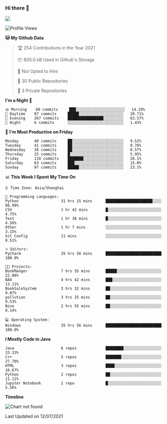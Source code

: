 ### Hi there 👋

<!--
**zhou-ning/zhou-ning** is a ✨ _special_ ✨ repository because its `README.md` (this file) appears on your GitHub profile.

Here are some ideas to get you started:

- 🔭 I’m currently working on ...
- 🌱 I’m currently learning ...
- 👯 I’m looking to collaborate on ...
- 🤔 I’m looking for help with ...
- 💬 Ask me about ...
- 📫 How to reach me: ...
- 😄 Pronouns: ...
- ⚡ Fun fact: ...
-->
![](https://github-readme-stats.vercel.app/api?username=zhou-ning)

<!--START_SECTION:waka-->
![Profile Views](http://img.shields.io/badge/Profile%20Views-0-blue)

**🐱 My Github Data** 

> 🏆 254 Contributions in the Year 2021
 > 
> 📦 805.0 kB Used in Github's Storage 
 > 
> 🚫 Not Opted to Hire
 > 
> 📜 30 Public Repositories 
 > 
> 🔑 3 Private Repositories  
 > 
**I'm a Night 🦉** 

```text
🌞 Morning    60 commits     ███░░░░░░░░░░░░░░░░░░░░░░   14.29% 
🌆 Daytime    87 commits     █████░░░░░░░░░░░░░░░░░░░░   20.71% 
🌃 Evening    267 commits    ████████████████░░░░░░░░░   63.57% 
🌙 Night      6 commits      ░░░░░░░░░░░░░░░░░░░░░░░░░   1.43%

```
📅 **I'm Most Productive on Friday** 

```text
Monday       40 commits     ██░░░░░░░░░░░░░░░░░░░░░░░   9.52% 
Tuesday      41 commits     ██░░░░░░░░░░░░░░░░░░░░░░░   9.76% 
Wednesday    36 commits     ██░░░░░░░░░░░░░░░░░░░░░░░   8.57% 
Thursday     25 commits     █░░░░░░░░░░░░░░░░░░░░░░░░   5.95% 
Friday       118 commits    ███████░░░░░░░░░░░░░░░░░░   28.1% 
Saturday     63 commits     ███░░░░░░░░░░░░░░░░░░░░░░   15.0% 
Sunday       97 commits     █████░░░░░░░░░░░░░░░░░░░░   23.1%

```


📊 **This Week I Spent My Time On** 

```text
⌚︎ Time Zone: Asia/Shanghai

💬 Programming Languages: 
Python                   31 hrs 15 mins      █████████████████████░░░░   86.99% 
CSV                      1 hr 42 mins        █░░░░░░░░░░░░░░░░░░░░░░░░   4.75% 
Text                     1 hr 38 mins        █░░░░░░░░░░░░░░░░░░░░░░░░   4.58% 
Other                    1 hr 7 mins         ░░░░░░░░░░░░░░░░░░░░░░░░░   3.15% 
Git Config               11 mins             ░░░░░░░░░░░░░░░░░░░░░░░░░   0.51%

🔥 Editors: 
PyCharm                  35 hrs 56 mins      █████████████████████████   100.0%

🐱‍💻 Projects: 
BookManger               7 hrs 55 mins       █████░░░░░░░░░░░░░░░░░░░░   22.06% 
NAO                      4 hrs 42 mins       ███░░░░░░░░░░░░░░░░░░░░░░   13.11% 
BookSaleSystem           3 hrs 32 mins       ██░░░░░░░░░░░░░░░░░░░░░░░   9.87% 
pollution                3 hrs 25 mins       ██░░░░░░░░░░░░░░░░░░░░░░░   9.53% 
Nino                     2 hrs 55 mins       ██░░░░░░░░░░░░░░░░░░░░░░░   8.14%

💻 Operating System: 
Windows                  35 hrs 56 mins      █████████████████████████   100.0%

```

**I Mostly Code in Java** 

```text
Java                     6 repos             ████████░░░░░░░░░░░░░░░░░   33.33% 
C++                      5 repos             ███████░░░░░░░░░░░░░░░░░░   27.78% 
HTML                     3 repos             ████░░░░░░░░░░░░░░░░░░░░░   16.67% 
Python                   2 repos             ██░░░░░░░░░░░░░░░░░░░░░░░   11.11% 
Jupyter Notebook         1 repo              █░░░░░░░░░░░░░░░░░░░░░░░░   5.56%

```


**Timeline**

![Chart not found](https://raw.githubusercontent.com/zhou-ning/zhou-ning/main/charts/bar_graph.png) 


 Last Updated on 12/07/2021
<!--END_SECTION:waka-->
